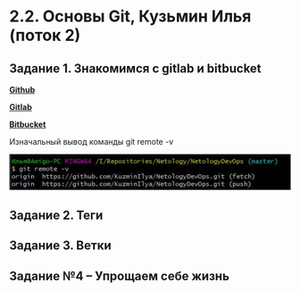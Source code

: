 # 2.2. Основы Git, Кузьмин Илья (поток 2)

## Задание 1. Знакомимся с gitlab и bitbucket

**[Github](https://github.com/KuzminIlya/NetologyDevOps)**

**[Gitlab](https://gitlab.com/k1240/netologydevops)** 

**[Bitbucket](https://bitbucket.org/amigo920/netologydevops/src)**

Изначальный вывод команды git remote -v

![init_git_remote](resources/init_git_remote.jpg)

## Задание 2. Теги

## Задание 3. Ветки

## Задание №4 – Упрощаем себе жизнь
